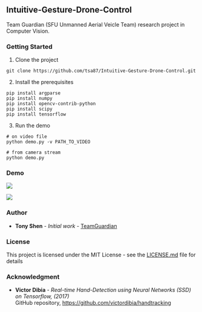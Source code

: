 ## Intuitive-Gesture-Drone-Control

Team Guardian (SFU Unmanned Aerial Veicle Team) research project in Computer Vision.

### Getting Started
1. Clone the project 
```
git clone https://github.com/tsa87/Intuitive-Gesture-Drone-Control.git
```
2. Install the prerequisites
```
pip install argparse
pip install numpy
pip install opencv-contrib-python
pip install scipy
pip install tensorflow
```
3. Run the demo
```
# on video file
python demo.py -v PATH_TO_VIDEO
```
```
# from camera stream
python demo.py
```

### Demo
![](https://media.giphy.com/media/MB0S2CQ7dfTXFIbpTy/giphy.gif)

![](https://media.giphy.com/media/WoEyLRToBH8IY5WnZ7/giphy.gif)

### Author

* **Tony Shen** - *Initial work* - [TeamGuardian](https://github.com/Team-Guardian)

### License

This project is licensed under the MIT License - see the [LICENSE.md](LICENSE.md) file for details

### Acknowledgment

* **Victor Dibia** - *Real-time Hand-Detection using Neural Networks (SSD) on Tensorflow, (2017)*  
GitHub repository, https://github.com/victordibia/handtracking



